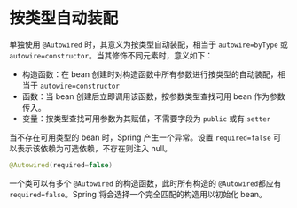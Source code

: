 # 按类型自动装配

单独使用 `@Autowired` 时，其意义为按类型自动装配，相当于 `autowire=byType` 或 `autowire=constructor`。当其修饰不同元素时，意义如下：

* 构造函数：在 bean 创建时对构造函数中所有参数进行按类型的自动装配，相当于 `autowire=constructor`
* 函数：当 bean 创建后立即调用该函数，按参数类型查找可用 bean 作为参数传入。
* 变量：按类型查找可用参数为其赋值，不需要字段为 `public` 或有 `setter`

当不存在可用类型的 bean 时，Spring 产生一个异常。设置 `required=false` 可以表示该依赖为可选依赖，不存在则注入 null。

```java
@Autowired(required=false)
```

一个类可以有多个 `@Autowired` 的构造函数，此时所有构造的 `@Autowired`都应有 `required=false`。Spring 将会选择一个完全匹配的构造用以初始化 bean。
